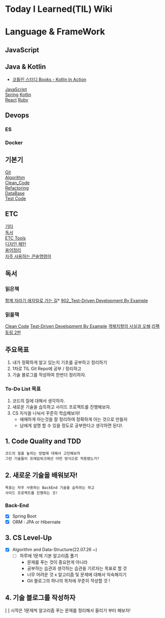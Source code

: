 
# Today I Learned(TIL) Wiki

# Language & FrameWork

## JavaScript
## Java & Kotlin 
* [코틀린 스터디 Books - Kotlin In Action](Kotlin%2FKotlin%20In%20Action%2FREADME.md)

[JavaScript](JavaScript)  
[Spring](Spring)
[Kotlin](Kotlin)  
[React](React)
[Ruby](Ruby)

## Devops
### ES
### Docker 

## 기본기
[Git](Git)  
[Algorithm](algorithm)  
[Clean_Code](Clean_Code)  
[Refactoring](Refactoring)  
[DataBase](DataBase)  
[Test Code](Test%20Code)  

## ETC
[기타](%EA%B8%B0%ED%83%80)  
[독서](%EB%8F%85%EC%84%9C)  
[ETC Tools](ETC%20Tools)  
[디자인 패턴](%EB%94%94%EC%9E%90%EC%9D%B8%20%ED%8C%A8%ED%84%B4)  
[용어정리](%EC%9A%A9%EC%96%B4%EC%A0%95%EB%A6%AC)  
[자주 사용하는 콘솔명령어](%EC%9E%90%EC%A3%BC%20%EC%82%AC%EC%9A%A9%ED%95%98%EB%8A%94%20%EC%BD%98%EC%86%94%EB%AA%85%EB%A0%B9%EC%96%B4)  


## 독서
### 읽은책
[함께 자라기 애자일로 가는 길](%EB%8F%85%EC%84%9C%2F%ED%95%A8%EA%BB%98%20%EC%9E%90%EB%9D%BC%EA%B8%B0%20%EC%95%A0%EC%9E%90%EC%9D%BC%EB%A1%9C%20%EA%B0%80%EB%8A%94%20%EA%B8%B8)* [902_Test-Driven Development By Example](독서/902_Test-Driven%20Development%20By%20Example/README.md)

### 읽을책
[Clean Code](%EB%8F%85%EC%84%9C%2FClean%20Code)
[Test-Driven Development By Example](%EB%8F%85%EC%84%9C%2FTest-Driven%20Development%20By%20Example)
[객체지향의 사실과 오해](%EB%8F%85%EC%84%9C%2F%EA%B0%9D%EC%B2%B4%EC%A7%80%ED%96%A5%EC%9D%98%20%EC%82%AC%EC%8B%A4%EA%B3%BC%20%EC%98%A4%ED%95%B4)
[리팩토링 2판](%EB%8F%85%EC%84%9C%2F%EB%A6%AC%ED%8C%A9%ED%86%A0%EB%A7%81%202%ED%8C%90)



## 주요목표
1. 내가 정확하게 알고 있는지 기초를 공부하고 정리하기
2. 1차로 TIL Git Repo에 공부 / 정리하고
3. 기술 블로그를 작성하여 한번더 정리하자.


### To-Do List 목표 
1. 코드의 질에 대해서 생각하자.
2. 새로운 기술을 습득하고 사이드 프로젝트를 진행해보자.
3. CS 지식을 나눠서 꾸준히 학습해보자!
    - 애매하게 아는것을 잘 정리하여 정확하게 아는 것으로 만들자
    - 남에게 설명 할 수 있을 정도로 공부한다고 생각하면 된다!.


## 1. Code Quality and TDD
    코드의 질을 높히는 방법에 대해서 고민해보자
    그런 기술들이 프레임워크에선 어떤 방식으로 적용됐는가?
   

## 2. 새로운 기술을 배워보자! 
    목표는 자주 사용하는 BackEnd 기술을 습득하는 하고 
    사이드 프로젝트를 진행하는 것!
    
### Back-End 
- [x] Spring Boot 
- [x] ORM : JPA or Hibernate

## 3. CS Level-Up
- [x] Algorithm and Data-Structure(22.07.26 ~)
  - [ ] 하루에 1문제 기본 알고리즘 풀기
    - 문제를 푸는 것이 중요한게 아니라
    - 공부하는 습관과 생각하는 습관을 기르자는 목표로 할 것 
    - 너무 어려운 것 x 알고리즘 및 문제에 대해서 익숙해지기
    - Git 블로그의 하나의 목차에 꾸준히 작성할 것 ! 
   
 
## 4. 기술 블로그를 작성하자
 [ ] 시작은 1문제씩 알고리즘 푸는 문제를 정리해서 올리기 부터 해보자!


